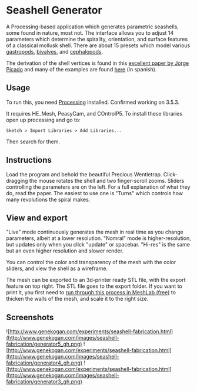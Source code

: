 # Seashell Generator

A Processing-based application which generates parametric seashells, some found in nature, most not.  The interface allows you to adjust 14 parameters which determine the spirality, orientation, and surface features of a classical mollusk shell. There are about 15 presets which model various [gastropods](http://en.wikipedia.org/wiki/Gastropoda), [bivalves](http://en.wikipedia.org/wiki/Bivalvia), and [cephalopods](http://en.wikipedia.org/wiki/Cephalopod).

The derivation of the shell vertices is found in this [excellent paper by Jorge Picado](http://www.mat.uc.pt/~picado/conchas/eng/article.pdf) and many of the examples are found [here](http://www.mat.uc.pt/~picado/conchas/exemplosindex.html) (in spanish).

## Usage

To run this, you need [Processing](http://www.processing.org) installed. Confirmed working on 3.5.3. 

It requires HE_Mesh, PeasyCam, and COntrolP5. To install these libraries open up processing and go to:


```
Sketch > Import Libraries > Add Libraries...

```
Then search for them.


## Instructions

Load the program and behold the beautiful Precious Wentletrap. Click-dragging the mouse rotates the shell and two finger-scroll zooms. Sliders controlling the parameters are on the left.  For a full explanation of what they do, read the paper. The easiest to use one is "Turns" which controls how many revolutions the spiral makes.

## View and export

"Live" mode continuously generates the mesh in real time as you change parameters, albeit at a lower resolution. "Nomral" mode is higher-resolution, but updates only when you click "update" or spacebar. "Hi-res" is the same but an even higher resolution and slower render.

You can control the color and transparency of the mesh with the color sliders, and view the shell as a wireframe.

The mesh can be exported to an 3d-printer ready STL file, with the export feature on top right. The STL file goes to the export folder. If you want to print it, you first need to [run through this process in MeshLab (free)](http://www.shapeways.com/forum/index.php?t=msg&goto=8163) to thicken the walls of the mesh, and scale it to the right size.

## Screenshots

![http://www.genekogan.com/experiments/seashell-fabrication.html](http://www.genekogan.com/images/seashell-fabrication/generator5_gh.png)
![http://www.genekogan.com/experiments/seashell-fabrication.html](http://www.genekogan.com/images/seashell-fabrication/generator4_gh.png)
![http://www.genekogan.com/experiments/seashell-fabrication.html](http://www.genekogan.com/images/seashell-fabrication/generator3_gh.png)
